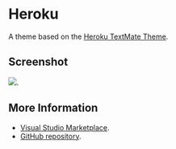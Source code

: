 # Heroku

A theme based on the [Heroku TextMate Theme](http://colorsublime.com/theme/Heroku).


## Screenshot
![](https://raw.githubusercontent.com/gerane/VSCodeThemes/master/gerane.Theme-Heroku/screenshot.png).


## More Information
* [Visual Studio Marketplace](https://marketplace.visualstudio.com/items/gerane.Theme-Heroku).
* [GitHub repository](https://github.com/gerane/VSCodeThemes).
